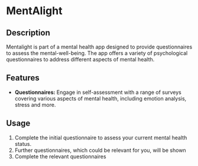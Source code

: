 # MentAlight

## Description
Mentalight is part of a mental health app designed to provide questionnaires to assess the mental-well-being. The app offers a variety of psychological questionnaires to address different aspects of mental health.

## Features
- **Questionnaires:** Engage in self-assessment with a range of surveys covering various aspects of mental health, including emotion analysis, stress and more.
  
## Usage
1. Complete the initial questionnaire to assess your current mental health status.
2. Further questionnaires, which could be relevant for you, will be shown 
3. Complete the relevant questionnaires
   


 
